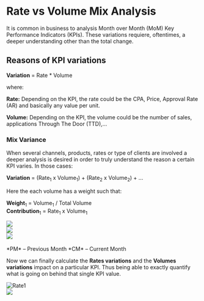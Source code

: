 # Rate vs Volume Mix Analysis

It is common in business to analysis Month over Month (MoM) Key Performance Indicators (KPIs). These variations requiere, oftentimes, a deeper understanding other than the total change.

## Reasons of KPI variations

**Variation** =  Rate * Volume

where:

**Rate:** Depending on the KPI, the rate could be the CPA, Price, Approval Rate (AR) and basically any value per unit.

**Volume:** Depending on the KPI, the volume could be the number of sales, applications Through The Door (TTD),...

### Mix Variance

When several channels, products, rates or type of clients are involved a deeper analysis is desired in order to truly understand the reason a certain KPI varies. In those cases:

**Variation** = (Rate<sub>1</sub> x Volume<sub>1</sub>) + (Rate<sub>2</sub> x Volume<sub>2</sub>) + ...

 Here the each volume has a weight such that:

 **Weight**<sub>1</sub> = Volume<sub>1</sub> / Total Volume  
 **Contribution**<sub>1</sub> = Rate<sub>1</sub> x  Volume<sub>1</sub>

<img src="https://latex.codecogs.com/svg.latex?\text{Weight}_1 = \frac{\text{Volume}_1}{\text{Total Volume}}"/>   
<br>
<img src="https://latex.codecogs.com/svg.latex?\Medium&space;\text{Δ Weight}_1 = \text{Vol}_1@PM - \text{Vol}_1@CM"/>    
<br>
<img src="https://latex.codecogs.com/svg.latex?\Medium&space;\text{Δ Rate}_1 = \text{Rate}_1@PM - \text{Rate}_1@CM"/>  
<br>
<br>
*PM* – Previous Month  
*CM* – Current Month

Now we can finally calculate the **Rates variations** and the **Volumes variations** impact on a particular KPI. Thus being able to exactly quantify what is going on behind that single KPI value.

<img src="https://latex.codecogs.com/svg.latex?\Medium&space;\text{Rate}_1\text{ Impact} = \text{Δ Rate}_1 * \text{Avg Weight}_1" title="Rate1"/> 
<br>
<img src="https://latex.codecogs.com/svg.latex?\Medium&space;\text{Weight}_1\text{ Impact} = \text{Δ Weight}_1 * \text{Avg Rate}_1"/>
